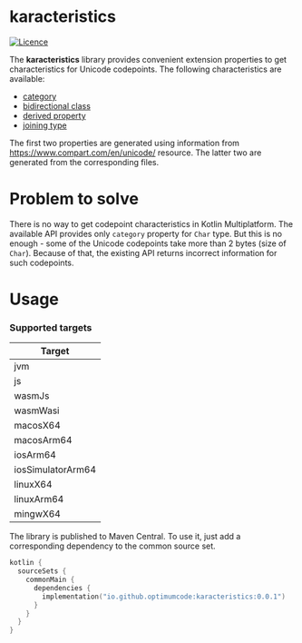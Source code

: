 # karacteristics

[![Licence](https://img.shields.io/github/license/OptimumCode/json-schema-validator)](https://opensource.org/license/mit/)

The **karacteristics** library provides convenient extension properties to get characteristics for Unicode codepoints.
The following characteristics are available:

+ [category](https://www.unicode.org/reports/tr44/#General_Category_Values)
+ [bidirectional class](https://www.unicode.org/reports/tr44/#Bidi_Class_Values)
+ [derived property](https://www.unicode.org/Public/UNIDATA/DerivedCoreProperties.txt)
+ [joining type](https://unicode.org/Public/UNIDATA/extracted/DerivedJoiningType.txt)

The first two properties are generated using information from https://www.compart.com/en/unicode/ resource.
The latter two are generated from the corresponding files.

# Problem to solve

There is no way to get codepoint characteristics in Kotlin Multiplatform.
The available API provides only `category` property for `Char` type.
But this is no enough - some of the Unicode codepoints take more than 2 bytes (size of `Char`).
Because of that, the existing API returns incorrect information for such codepoints.

# Usage

### Supported targets

| Target            |
|-------------------|
| jvm               |
| js                |
| wasmJs            |
| wasmWasi          |
| macosX64          |
| macosArm64        |
| iosArm64          |
| iosSimulatorArm64 |
| linuxX64          |
| linuxArm64        |
| mingwX64          |

The library is published to Maven Central.
To use it, just add a corresponding dependency to the common source set.

```kotlin
kotlin {
  sourceSets {
    commonMain {
      dependencies {
        implementation("io.github.optimumcode:karacteristics:0.0.1")
      }
    }
  }
}
```